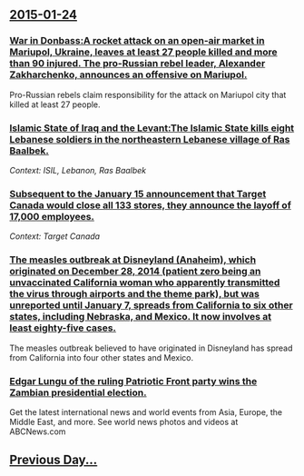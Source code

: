 ## [2015-01-24](/news/2015/01/24/index.md)

### [War in Donbass:A rocket attack on an open-air market in Mariupol, Ukraine, leaves at least 27 people killed and more than 90 injured. The pro-Russian rebel leader, Alexander Zakharchenko, announces an offensive on Mariupol. ](/news/2015/01/24/war-in-donbass-pa-rocket-attack-on-an-open-air-market-in-mariupol-ukraine-leaves-at-least-27-people-killed-and-more-than-90-injured-the-p.md)
Pro-Russian rebels claim responsibility for the attack on Mariupol city that killed at least 27 people.

### [Islamic State of Iraq and the Levant:The Islamic State kills eight Lebanese soldiers in the northeastern Lebanese village of Ras Baalbek. ](/news/2015/01/24/islamic-state-of-iraq-and-the-levant-pthe-islamic-state-kills-eight-lebanese-soldiers-in-the-northeastern-lebanese-village-of-ras-baalbek.md)
_Context: ISIL, Lebanon, Ras Baalbek_

### [Subsequent to the January 15 announcement that Target Canada would close all 133 stores, they announce the layoff of 17,000 employees. ](/news/2015/01/24/subsequent-to-the-january-15-announcement-that-target-canada-would-close-all-133-stores-they-announce-the-layoff-of-17-000-employees.md)
_Context: Target Canada_

### [The measles outbreak at Disneyland (Anaheim), which originated on December 28, 2014 (patient zero being an unvaccinated California woman who apparently transmitted the virus through airports and the theme park), but was unreported until January 7, spreads from California to six other states, including Nebraska, and Mexico. It now involves at least eighty-five cases. ](/news/2015/01/24/the-measles-outbreak-at-disneyland-anaheim-which-originated-on-december-28-2014-patient-zero-being-an-unvaccinated-california-woman-who.md)
The measles outbreak believed to have originated in Disneyland has spread from California into four other states and Mexico.

### [Edgar Lungu of the ruling Patriotic Front party wins the Zambian presidential election. ](/news/2015/01/24/edgar-lungu-of-the-ruling-patriotic-front-party-wins-the-zambian-presidential-election.md)
Get the latest international news and world events from Asia, Europe, the Middle East, and more. See world news photos and videos at ABCNews.com

## [Previous Day...](/news/2015/01/23/index.md)

